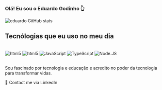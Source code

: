 ### Olá! Eu sou o Eduardo Godinho 👆
![eduardo GitHub stats](https://github-readme-stats.vercel.app/api?username=goodinho&show_icons=true&theme=dark)

## Tecnólogias que eu uso no meu dia

<div style="display: inline_block"><br/>
    <img align="center" alt="html5" src="https://img.shields.io/badge/HTML5-E34F26?style=for-the-badge&logo=html5&logoColor=white">
    <img align="center" alt="html5" src="https://img.shields.io/badge/CSS3-1572B6?style=for-the-badge&logo=css3&logoColor=white">
    <img align="center" alt="JavaScript" src="https://img.shields.io/badge/JavaScript-323330?style=for-the-badge&logo=javascript&logoColor=F7DF1E">
    <img align="center" alt="TypeScript" src="https://img.shields.io/badge/TypeScript-007ACC?style=for-the-badge&logo=typescript&logoColor=white">
    <img align="center" alt="Node.JS" src="https://img.shields.io/badge/Node.js-43853D?style=for-the-badge&logo=node.js&logoColor=white">
</div><br>

Sou fascinado por tecnologia e educação e acredito no poder da tecnologia para transformar vidas.

<p>🔗 Contact me via LinkedIn <a  href="https://www.linkedin.com/in/eduardogodinhoo/" target="_blank><img src="https://img.shields.io/badge/LinkedIn-0077B5?style=for-the-badge&logo=linkedin&logoColor=white"></a></p>



